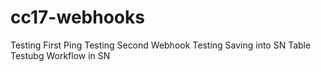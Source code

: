 # cc17-webhooks

Testing First Ping
Testing Second Webhook
Testing Saving into SN Table 
Testubg Workflow in SN
